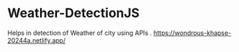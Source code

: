 # Weather-DetectionJS
Helps in detection of Weather of city using APIs .
https://wondrous-khapse-20244a.netlify.app/
